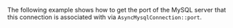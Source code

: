 The following example shows how to get the port of the MySQL server that this connection is associated with via `AsyncMysqlConnection::port`.
